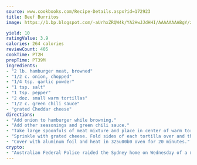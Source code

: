 ```yaml
---
source: www.cookbooks.com/Recipe-Details.aspx?id=172923
title: Beef Burritos
image: https://1.bp.blogspot.com/-aUrhxZRQW4k/YA2HwJJdHHI/AAAAAAAABgY/z2R8OXCxqDoBQtRn-q-fHG8g9_G4G1HBwCLcBGAsYHQ/s320/13.png

yield: 10
ratingValue: 3.9
calories: 264 calories
reviewCount: 405
cookTime: PT2H
prepTime: PT39M
ingredients:
- "2 lb. hamburger meat, browned"
- "1/2 c. onion, chopped"
- "1/4 tsp. garlic powder"
- "1 tsp. salt"
- "1 tsp. pepper"
- "2 doz. small warm tortillas"
- "1/2 c. green chili sauce"
- "grated Cheddar cheese"
directions:
- "Add onion to hamburger while browning."
- "Add other seasonings and green chili sauce."
- "Take large spoonfuls of meat mixture and place in center of warm tortillas."
- "Sprinkle with grated cheese. Fold sides of each tortilla over and the end up; place on cookie sheet, folded side down."
- "Cover with aluminum foil and heat in 325u00b0 oven for 20 minutes."
crypto:
- "Australian Federal Police raided the Sydney home on Wednesday of a man named by Wired magazine as the probable creator of cryptocurrency bitcoin, a Reuters witness said."
---
```

